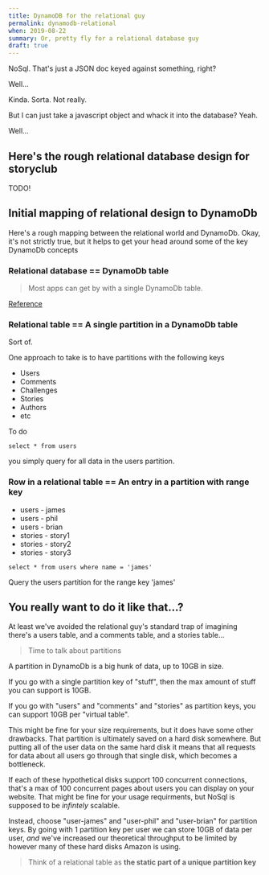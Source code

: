 ```yaml
---
title: DynamoDB for the relational guy
permalink: dynamodb-relational
when: 2019-08-22
summary: Or, pretty fly for a relational database guy
draft: true
---
```


NoSql. That's just a JSON doc keyed against something, right? 

Well...

Kinda. Sorta. Not really. 

But I can just take a javascript object and whack it into the database? Yeah.

Well...

## Here's the rough relational database design for storyclub

TODO!

## Initial mapping of relational design to DynamoDb 

Here's a rough mapping between the relational world and DynamoDb. Okay, it's not strictly true, but it helps to get your head around some of the key DynamoDb concepts

### Relational database == DynamoDb table

> Most apps can get by with a single DynamoDb table.

[Reference](https://docs.aws.amazon.com/amazondynamodb/latest/developerguide/bp-general-nosql-design.html)

### Relational table == A single partition in a DynamoDb table

Sort of. 

One approach to take is to have partitions with the following keys

 - Users
 - Comments
 - Challenges
 - Stories
 - Authors
 - etc

To do 
```
select * from users
```
you simply query for all data in the users partition. 

### Row in a relational table == An entry in a partition with range key

 - users - james
 - users - phil
 - users - brian
 - stories - story1
 - stories - story2
 - stories - story3

```
select * from users where name = 'james'
```
Query the users partition for the range key 'james'




## You really want to do it like that...?

At least we've avoided the relational guy's standard trap of imagining there's a users table, and a comments table, and a stories table...

> Time to talk about partitions

A partition in DynamoDb is a big hunk of data, up to 10GB in size. 

If you go with a single partition key of "stuff", then the max amount of stuff you can support is 10GB. 

If you go with "users" and "comments" and "stories" as partition keys, you can support 10GB per "virtual table". 

This might be fine for your size requirements, but it does have some other drawbacks. That partition is ultimately saved on a hard disk somewhere. But putting all of the user data on the same hard disk it means that all requests for data about all users go through that single disk, which becomes a bottleneck. 

If each of these hypothetical disks support 100 concurrent connections, that's a max of 100 concurrent pages about users you can display on your website. That might be fine for your usage requirments, but NoSql is supposed to be *infintely* scalable. 

Instead, choose "user-james" and "user-phil" and "user-brian" for partition keys. By going with 1 partition key per user we can store 10GB of data per user, *and* we've increased our theoretical throughput to be limited by however many of these hard disks Amazon is using. 


> Think of a relational table as **the static part of a unique partition key**
